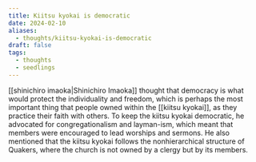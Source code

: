 ```yaml
---
title: Kiitsu kyokai is democratic
date: 2024-02-10
aliases:
  - thoughts/kiitsu-kyokai-is-democratic
draft: false
tags:
  - thoughts
  - seedlings
---
```

[[shinichiro imaoka|Shinichiro Imaoka]] thought that democracy is what would protect the individuality and freedom, which is perhaps the most important thing that people owned within the [[kiitsu kyokai]], as they practice their faith with others. To keep the kiitsu kyokai democratic, he advocated for congregationalism and layman-ism, which meant that members were encouraged to lead worships and sermons. He also mentioned that the kiitsu kyokai follows the nonhierarchical structure of Quakers, where the church is not owned by a clergy but by its members.